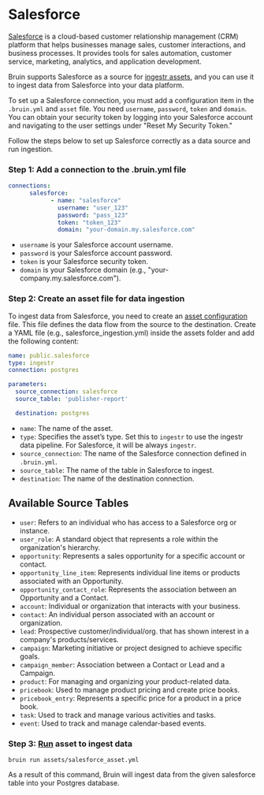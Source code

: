 # Salesforce
[Salesforce](https://www.Salesforce.com/) is a cloud-based customer relationship management (CRM) platform that helps businesses manage sales, customer interactions, and business processes. It provides tools for sales automation, customer service, marketing, analytics, and application development.

Bruin supports Salesforce as a source for [ingestr assets](/assets/ingestr), and you can use it to ingest data from Salesforce into your data platform.

To set up a Salesforce connection, you must add a configuration item in the `.bruin.yml` and `asset` file. You need `username`, `password`, `token` and `domain`. You can obtain your security token by logging into your Salesforce account and navigating to the user settings under "Reset My Security Token."

Follow the steps below to set up Salesforce correctly as a data source and run ingestion.
### Step 1: Add a connection to the .bruin.yml file
```yaml
connections:
      salesforce:
            - name: "salesforce"
              username: "user_123"
              password: "pass_123"
              token: "token_123"
              domain: "your-domain.my.salesforce.com"
```
- `username` is your Salesforce account username.
- `password` is your Salesforce account password.
- `token` is your Salesforce security token.
- `domain` is your Salesforce domain (e.g., "your-company.my.salesforce.com").

### Step 2: Create an asset file for data ingestion
To ingest data from Salesforce, you need to create an [asset configuration](/assets/ingestr#asset-structure) file. This file defines the data flow from the source to the destination. Create a YAML file (e.g., salesforce_ingestion.yml) inside the assets folder and add the following content:

```yaml
name: public.salesforce
type: ingestr
connection: postgres

parameters:
  source_connection: salesforce
  source_table: 'publisher-report'

  destination: postgres
```

- `name`: The name of the asset.
- `type`: Specifies the asset’s type. Set this to `ingestr` to use the ingestr data pipeline. For Salesforce, it will be always `ingestr`.
- `source_connection`: The name of the Salesforce connection defined in `.bruin.yml`.
- `source_table`: The name of the table in Salesforce to ingest.
- `destination`: The name of the destination connection.

## Available Source Tables

- `user`: Refers to an individual who has access to a Salesforce org or instance.
- `user_role`: A standard object that represents a role within the organization's hierarchy.
- `opportunity`: Represents a sales opportunity for a specific account or contact.
- `opportunity_line_item`: Represents individual line items or products associated with an Opportunity.
- `opportunity_contact_role`: Represents the association between an Opportunity and a Contact.
- `account`: Individual or organization that interacts with your business.
- `contact`: An individual person associated with an account or organization.
- `lead`: Prospective customer/individual/org. that has shown interest in a company's products/services.
- `campaign`: Marketing initiative or project designed to achieve specific goals.
- `campaign_member`: Association between a Contact or Lead and a Campaign.
- `product`: For managing and organizing your product-related data.
- `pricebook`: Used to manage product pricing and create price books.
- `pricebook_entry`: Represents a specific price for a product in a price book.
- `task`: Used to track and manage various activities and tasks.
- `event`: Used to track and manage calendar-based events.

### Step 3: [Run](/commands/run) asset to ingest data
```     
bruin run assets/salesforce_asset.yml
```
As a result of this command, Bruin will ingest data from the given salesforce table into your Postgres database.
